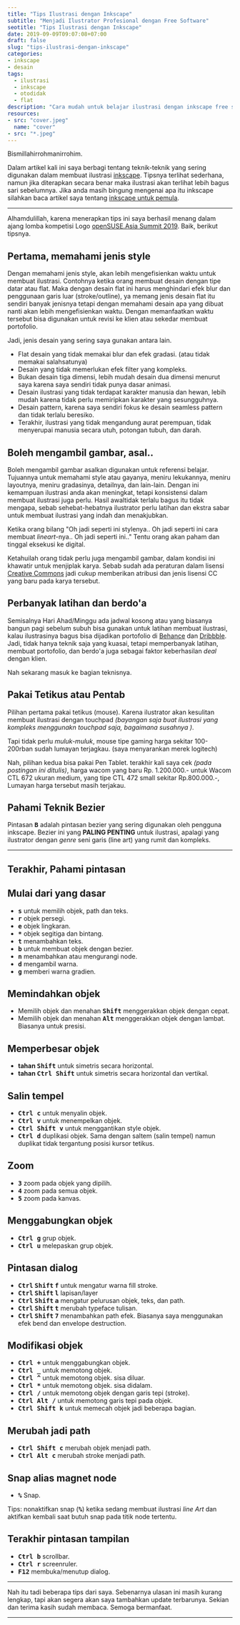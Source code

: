 ```yaml
---
title: "Tips Ilustrasi dengan Inkscape"
subtitle: "Menjadi Ilustrator Profesional dengan Free Software"
seotitle: "Tips Ilustrasi dengan Inkscape"
date: 2019-09-09T09:07:08+07:00
draft: false
slug: "tips-ilustrasi-dengan-inkscape"
categories:
- inkscape
- desain
tags:
  - ilustrasi
  - inkscape
  - otodidak
  - flat
description: "Cara mudah untuk belajar ilustrasi dengan inkscape free software."
resources:
- src: "cover.jpeg"
  name: "cover"
- src: "*.jpeg"
---
```


Bismillahirrohmanirrohim.

Dalam artikel kali ini saya berbagi tentang teknik-teknik yang sering digunakan dalam membuat ilustrasi [inkscape]. Tipsnya terlihat sederhana, namun jika diterapkan secara benar maka ilustrasi akan terlihat lebih bagus sari sebelumnya. Jika anda masih bingung mengenai apa itu inkscape silahkan baca artikel saya tentang [inkscape untuk pemula](/inkscape-untuk-pemula).

***

Alhamdulillah, karena menerapkan tips ini saya berhasil menang dalam ajang lomba kompetisi Logo [openSUSE.Asia Summit 2019](https://news.opensuse.org/2019/07/09/opensuse-asia-summit-2019-logo-competition-winner/). Baik, berikut tipsnya.

## **Pertama, memahami jenis style**

Dengan memahami jenis style, akan lebih mengefisienkan waktu untuk membuat ilustrasi. Contohnya ketika orang membuat desain dengan tipe datar atau flat. Maka dengan desain flat ini harus menghindari efek blur dan penggunaan garis luar (stroke/outline), ya memang jenis desain flat itu sendiri banyak jenisnya tetapi dengan memahami desain apa yang dibuat nanti akan lebih mengefisienkan waktu. Dengan memanfaatkan waktu tersebut bisa digunakan untuk revisi ke klien atau sekedar membuat portofolio.

Jadi, jenis desain yang sering saya gunakan antara lain.

- Flat desain yang tidak memakai blur dan efek gradasi. (atau tidak memakai salahsatunya)
- Desain yang tidak memerlukan efek filter yang kompleks.
- Bukan desain tiga dimensi, lebih mudah desain dua dimensi menurut saya karena saya sendiri tidak punya dasar animasi.
- Desain ilustrasi yang tidak terdapat karakter manusia dan hewan, lebih mudah karena tidak perlu memiripkan karakter yang sesungguhnya.
- Desain pattern, karena saya sendiri fokus ke desain seamless pattern dan tidak terlalu beresiko.
- Terakhir, ilustrasi yang tidak mengandung aurat perempuan, tidak menyerupai manusia secara utuh, potongan tubuh, dan darah.

## **Boleh mengambil gambar, asal..**

Boleh mengambil gambar asalkan digunakan untuk referensi belajar. Tujuannya untuk memahami style atau gayanya, meniru lekukannya, meniru layoutnya, meniru gradasinya, detailnya, dan lain-lain. Dengan ini kemampuan ilustrasi anda akan meningkat, tetapi konsistensi dalam membuat ilustrasi juga perlu. Hasil awaltidak terlalu bagus itu tidak mengapa, sebab sehebat-hebatnya ilustrator perlu latihan dan ekstra sabar untuk membuat ilustrasi yang indah dan menakjubkan.

Ketika orang bilang "Oh jadi seperti ini stylenya.. Oh jadi seperti ini cara membuat *lineart*-nya.. Oh jadi seperti ini.." Tentu orang akan paham dan tinggal eksekusi ke digital.

Ketahuilah orang tidak perlu juga mengambil gambar, dalam kondisi ini khawatir untuk menjiplak karya. Sebab sudah ada peraturan dalam lisensi [Creative Commons](/lisensi-creative-commons) jadi cukup memberikan atribusi dan jenis lisensi CC yang baru pada karya tersebut.

## **Perbanyak latihan dan berdo'a**

Semisalnya Hari Ahad/Minggu ada jadwal kosong atau yang biasanya bangun pagi sebelum subuh bisa gunakan untuk latihan membuat ilustrasi, kalau ilustrasinya bagus bisa dijadikan portofolio di [Behance] dan [Dribbble]. Jadi, tidak hanya teknik saja yang kuasai, tetapi memperbanyak latihan, membuat portofolio, dan berdo'a juga sebagai faktor keberhasilan *deal* dengan klien.

Nah sekarang masuk ke bagian teknisnya.

## **Pakai Tetikus atau Pentab**

Pilihan pertama pakai tetikus (mouse). Karena ilustrator akan kesulitan membuat ilustrasi dengan touchpad *(bayangan saja buat ilustrasi yang kompleks menggunakn touchpad saja, bagaimana susahnya )*.

Tapi tidak perlu *muluk-muluk*, mouse tipe gaming harga sekitar 100-200rban sudah lumayan terjagkau. (saya menyarankan merek logitech)

Nah, pilihan kedua bisa pakai Pen Tablet. terakhir kali saya cek *(pada postingan ini ditulis)*, harga wacom yang baru Rp. 1.200.000.- untuk Wacom CTL 672 ukuran medium, yang tipe CTL 472 small sekitar Rp.800.000.-, Lumayan harga tersebut masih terjakau.

## **Pahami Teknik Bezier**

Pintasan **<kbd>B</kbd>** adalah pintasan bezier yang sering digunakan oleh pengguna inkscape. Bezier ini yang **PALING PENTING** untuk ilustrasi, apalagi yang ilustrator dengan *genre* seni garis (line art) yang rumit dan kompleks.

***

## **Terakhir, Pahami pintasan**

## Mulai dari yang dasar

* **<kbd>s</kbd>** untuk memilih objek, path dan teks.
* **<kbd>r</kbd>** objek persegi.
* **<kbd>e</kbd>** objek lingkaran.
* **<kbd>*</kbd>** objek segitiga dan bintang.
* **<kbd>t</kbd>** menambahkan teks.
* **<kbd>b</kbd>** untuk membuat objek dengan bezier.
* **<kbd>n</kbd>** menambahkan atau mengurangi node.
* **<kbd>d</kbd>** mengambil warna.
* **<kbd>g</kbd>** memberi warna gradien.

## Memindahkan objek

* Memilih objek dan menahan **<kbd>Shift</kbd>** menggerakkan objek dengan cepat.
* Memilih objek dan menahan **<kbd>Alt</kbd>** menggerakkan objek dengan lambat. Biasanya untuk presisi.

## Memperbesar objek

* **tahan <kbd>Shift<kbd>** untuk simetris secara horizontal.
* **tahan <kbd><kbd>Ctrl</kbd> <kbd>Shift</kbd></kbd>** untuk simetris secara horizontal dan vertikal.

## Salin tempel

* **<kbd><kbd>Ctrl</kbd> <kbd>c</kbd></kbd>** untuk menyalin objek.
* **<kbd><kbd>Ctrl</kbd> <kbd>v</kbd></kbd>** untuk menempelkan objek.
* **<kbd><kbd>Ctrl</kbd> <kbd>Shift</kbd> v</kbd></kbd>** untuk menggantikan style objek.
* **<kbd><kbd>Ctrl</kbd> <kbd>d</kbd></kbd>** duplikasi objek. Sama dengan saltem (salin tempel) namun duplikat tidak tergantung posisi kursor tetikus.

## Zoom

* **<kbd>3</kbd>** zoom pada objek yang dipilih.
* **<kbd>4</kbd>** zoom pada semua objek.
* **<kbd>5</kbd>** zoom pada kanvas.

## Menggabungkan objek

* **<kbd><kbd>Ctrl</kbd> <kbd>g</kbd>** grup objek.
* **<kbd><kbd>Ctrl</kbd> <kbd>u</kbd>** melepaskan grup objek.

## Pintasan dialog

* **<kbd>Ctrl</kbd> <kbd>Shift</kbd> <kbd>f</kbd></kbd>** untuk mengatur warna fill stroke.
* **<kbd>Ctrl</kbd> <kbd>Shift</kbd> <kbd>l</kbd></kbd>** lapisan/layer
* **<kbd>Ctrl</kbd> <kbd>Shift</kbd> <kbd>a</kbd></kbd>** mengatur pelurusan objek, teks, dan path.
* **<kbd>Ctrl</kbd> <kbd>Shift</kbd> <kbd>t</kbd></kbd>** merubah typeface tulisan.
* **<kbd>Ctrl</kbd> <kbd>Shift</kbd> <kbd>7</kbd></kbd>** menambahkan path efek. Biasanya saya menggunakan efek bend dan envelope destruction.

## Modifikasi objek

* **<kbd><kbd>Ctrl</kbd> <kbd>+</kbd></kbd>** untuk menggabungkan objek.
* **<kbd><kbd>Ctrl</kbd> <kbd>_</kbd></kbd>** untuk memotong objek.
* **<kbd><kbd>Ctrl</kbd> <kbd>^</kbd></kbd>** untuk memotong objek. sisa diluar.
* **<kbd><kbd>Ctrl</kbd> <kbd>*</kbd></kbd>** untuk memotong objek. sisa didalam.
* **<kbd><kbd>Ctrl</kbd> <kbd>/</kbd></kbd>** untuk memotong objek dengan garis tepi (stroke).
* **<kbd><kbd>Ctrl</kbd> <kbd>Alt</kbd> <kbd>/</kbd></kbd>** untuk memotong garis tepi pada objek.
* **<kbd><kbd>Ctrl</kbd> <kbd>Shift <kbd>k</kbd></kbd>** untuk memecah objek jadi beberapa bagian.

## Merubah jadi path

* **<kbd><kbd>Ctrl</kbd> <kbd>Shift</kbd> <kbd>c</kbd></kbd>** merubah objek menjadi path.
* **<kbd><kbd>Ctrl</kbd> <kbd>Alt</kbd> <kbd>c</kbd></kbd>** merubah stroke menjadi path.

## Snap alias magnet node

* **<kbd>%</kbd>** Snap.

Tips: nonaktifkan snap (**<kbd>%</kbd>**) ketika sedang membuat ilustrasi *line Art* dan aktifkan kembali saat butuh snap pada titik node tertentu.

## Terakhir pintasan tampilan

* **<kbd><kbd>Ctrl <kbd>b</kbd></kbd>** scrollbar.
* **<kbd><kbd>Ctrl <kbd>r</kbd></kbd>** screenruler.
* **<kbd>F12</kbd>** membuka/menutup dialog.

***

Nah itu tadi beberapa tips dari saya. Sebenarnya ulasan ini masih kurang lengkap, tapi akan segera akan saya tambahkan update terbarunya. Sekian dan terima kasih sudah membaca. Semoga bermanfaat.

***

[inkscape]:https:inkscape.org
[behance]:https://www.b.net
[dribbble]:https://www.dribbble.com

